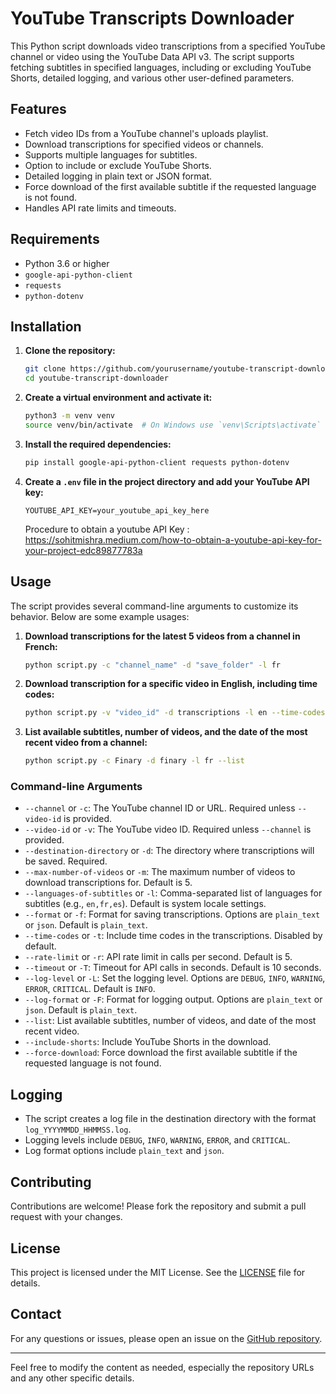 # YouTube Transcripts Downloader

This Python script downloads video transcriptions from a specified YouTube channel or video using the YouTube Data API v3. 
The script supports fetching subtitles in specified languages, including or excluding YouTube Shorts, detailed logging, and various other user-defined parameters.

## Features

- Fetch video IDs from a YouTube channel's uploads playlist.
- Download transcriptions for specified videos or channels.
- Supports multiple languages for subtitles.
- Option to include or exclude YouTube Shorts.
- Detailed logging in plain text or JSON format.
- Force download of the first available subtitle if the requested language is not found.
- Handles API rate limits and timeouts.

## Requirements

- Python 3.6 or higher
- `google-api-python-client`
- `requests`
- `python-dotenv`

## Installation

1. **Clone the repository:**
   ```bash
   git clone https://github.com/yourusername/youtube-transcript-downloader.git
   cd youtube-transcript-downloader
   ```

2. **Create a virtual environment and activate it:**
   ```bash
   python3 -m venv venv
   source venv/bin/activate  # On Windows use `venv\Scripts\activate`
   ```

3. **Install the required dependencies:**
   ```bash
   pip install google-api-python-client requests python-dotenv
   ```

4. **Create a `.env` file in the project directory and add your YouTube API key:**
   ```env
   YOUTUBE_API_KEY=your_youtube_api_key_here
   ```
   Procedure to obtain a youtube API Key : https://sohitmishra.medium.com/how-to-obtain-a-youtube-api-key-for-your-project-edc89877783a
   
## Usage

The script provides several command-line arguments to customize its behavior. Below are some example usages:

1. **Download transcriptions for the latest 5 videos from a channel in French:**
   ```bash
   python script.py -c "channel_name" -d "save_folder" -l fr 
   ```

2. **Download transcription for a specific video in English, including time codes:**
   ```bash
   python script.py -v "video_id" -d transcriptions -l en --time-codes 
   ```

3. **List available subtitles, number of videos, and the date of the most recent video from a channel:**
   ```bash
   python script.py -c Finary -d finary -l fr --list
   ```

### Command-line Arguments

- `--channel` or `-c`: The YouTube channel ID or URL. Required unless `--video-id` is provided.
- `--video-id` or `-v`: The YouTube video ID. Required unless `--channel` is provided.
- `--destination-directory` or `-d`: The directory where transcriptions will be saved. Required.
- `--max-number-of-videos` or `-m`: The maximum number of videos to download transcriptions for. Default is 5.
- `--languages-of-subtitles` or `-l`: Comma-separated list of languages for subtitles (e.g., `en,fr,es`). Default is system locale settings.
- `--format` or `-f`: Format for saving transcriptions. Options are `plain_text` or `json`. Default is `plain_text`.
- `--time-codes` or `-t`: Include time codes in the transcriptions. Disabled by default.
- `--rate-limit` or `-r`: API rate limit in calls per second. Default is 5.
- `--timeout` or `-T`: Timeout for API calls in seconds. Default is 10 seconds.
- `--log-level` or `-L`: Set the logging level. Options are `DEBUG`, `INFO`, `WARNING`, `ERROR`, `CRITICAL`. Default is `INFO`.
- `--log-format` or `-F`: Format for logging output. Options are `plain_text` or `json`. Default is `plain_text`.
- `--list`: List available subtitles, number of videos, and date of the most recent video.
- `--include-shorts`: Include YouTube Shorts in the download.
- `--force-download`: Force download the first available subtitle if the requested language is not found.

## Logging

- The script creates a log file in the destination directory with the format `log_YYYYMMDD_HHMMSS.log`.
- Logging levels include `DEBUG`, `INFO`, `WARNING`, `ERROR`, and `CRITICAL`.
- Log format options include `plain_text` and `json`.

## Contributing

Contributions are welcome! Please fork the repository and submit a pull request with your changes.

## License

This project is licensed under the MIT License. See the [LICENSE](LICENSE) file for details.

## Contact

For any questions or issues, please open an issue on the [GitHub repository](https://github.com/yourusername/youtube-transcript-downloader/issues).

---

Feel free to modify the content as needed, especially the repository URLs and any other specific details.
